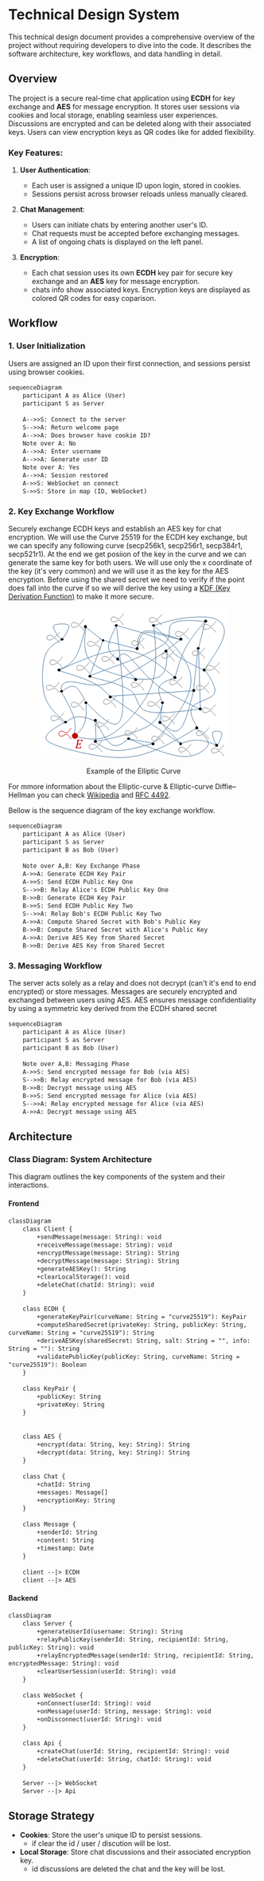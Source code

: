 # **Technical Design System**

This technical design document provides a comprehensive overview of the project without requiring developers to dive into the code. It describes the software architecture, key workflows, and data handling in detail.

## **Overview**

The project is a secure real-time chat application using **ECDH** for key exchange and **AES** for message encryption. It stores user sessions via cookies and local storage, enabling seamless user experiences. Discussions are encrypted and can be deleted along with their associated keys. Users can view encryption keys as QR codes like for added flexibility.

### **Key Features**:

1. **User Authentication**:

   - Each user is assigned a unique ID upon login, stored in cookies.
   - Sessions persist across browser reloads unless manually cleared.

2. **Chat Management**:

   - Users can initiate chats by entering another user's ID.
   - Chat requests must be accepted before exchanging messages.
   - A list of ongoing chats is displayed on the left panel.

3. **Encryption**:

   - Each chat session uses its own **ECDH** key pair for secure key exchange and an **AES** key for message encryption.
   - chats info show associated keys. Encryption keys are displayed as colored QR codes for easy coparison.

## **Workflow**

### **1. User Initialization**

Users are assigned an ID upon their first connection, and sessions persist using browser cookies.

```mermaid
sequenceDiagram
    participant A as Alice (User)
    participant S as Server

    A-->>S: Connect to the server
    S-->>A: Return welcome page
    A-->>A: Does browser have cookie ID?
    Note over A: No
    A-->>A: Enter username
    A-->>A: Generate user ID
    Note over A: Yes
    A-->>A: Session restored
    A->>S: WebSocket on connect
    S->>S: Store in map (ID, WebSocket)
```

### **2. Key Exchange Workflow**

Securely exchange ECDH keys and establish an AES key for chat encryption. We will use the Curve 25519 for the ECDH key exchange, but we can specify any following curve (secp256k1, secp256r1, secp384r1, secp521r1).
At the end we get posiion of the key in the curve and we can generate the same key for both users. We will use only the x coordinate of the key (it's very common) and we will use it as the key for the AES encryption. Before using the shared secret we need to verify if the point does fall into the curve if so we will derive the key using a [KDF (Key Derivation Function)](https://en.wikipedia.org/wiki/Key_derivation_function) to make it more secure.

<p align="center">
<img src="./media/EC_anim.gif"/>
<p align="center" >Example of the Elliptic Curve</p>
</p>

For mmore information about the Elliptic-curve & Elliptic-curve Diffie–Hellman you can check [Wikipedia](https://en.wikipedia.org/wiki/Elliptic-curve_Diffie–Hellman) and [RFC 4492](https://datatracker.ietf.org/doc/html/rfc4492).

Bellow is the sequence diagram of the key exchange workflow.

```mermaid
sequenceDiagram
    participant A as Alice (User)
    participant S as Server
    participant B as Bob (User)

    Note over A,B: Key Exchange Phase
    A->>A: Generate ECDH Key Pair
    A->>S: Send ECDH Public Key One
    S-->>B: Relay Alice's ECDH Public Key One
    B->>B: Generate ECDH Key Pair
    B->>S: Send ECDH Public Key Two
    S-->>A: Relay Bob's ECDH Public Key Two
    A->>A: Compute Shared Secret with Bob's Public Key
    B->>B: Compute Shared Secret with Alice's Public Key
    A->>A: Derive AES Key from Shared Secret
    B->>B: Derive AES Key from Shared Secret
```

### **3. Messaging Workflow**

The server acts solely as a relay and does not decrypt (can't it's end to end encrypted) or store messages. Messages are securely encrypted and exchanged between users using AES. AES ensures message confidentiality by using a symmetric key derived from the ECDH shared secret

```mermaid
sequenceDiagram
    participant A as Alice (User)
    participant S as Server
    participant B as Bob (User)

    Note over A,B: Messaging Phase
    A->>S: Send encrypted message for Bob (via AES)
    S-->>B: Relay encrypted message for Bob (via AES)
    B->>B: Decrypt message using AES
    B->>S: Send encrypted message for Alice (via AES)
    S-->>A: Relay encrypted message for Alice (via AES)
    A->>A: Decrypt message using AES
```

## **Architecture**

### **Class Diagram: System Architecture**

This diagram outlines the key components of the system and their interactions.

#### Frontend

```mermaid
classDiagram
    class Client {
        +sendMessage(message: String): void
        +receiveMessage(message: String): void
        +encryptMessage(message: String): String
        +decryptMessage(message: String): String
        +generateAESKey(): String
        +clearLocalStorage(): void
        +deleteChat(chatId: String): void
    }

    class ECDH {
        +generateKeyPair(curveName: String = "curve25519"): KeyPair
        +computeSharedSecret(privateKey: String, publicKey: String, curveName: String = "curve25519"): String
        +deriveAESKey(sharedSecret: String, salt: String = "", info: String = ""): String
        +validatePublicKey(publicKey: String, curveName: String = "curve25519"): Boolean
    }

    class KeyPair {
        +publicKey: String
        +privateKey: String
    }


    class AES {
        +encrypt(data: String, key: String): String
        +decrypt(data: String, key: String): String
    }

    class Chat {
        +chatId: String
        +messages: Message[]
        +encryptionKey: String
    }

    class Message {
        +senderId: String
        +content: String
        +timestamp: Date
    }

    client --|> ECDH
    client --|> AES
```

#### Backend

```mermaid
classDiagram
    class Server {
        +generateUserId(username: String): String
        +relayPublicKey(senderId: String, recipientId: String, publicKey: String): void
        +relayEncryptedMessage(senderId: String, recipientId: String, encryptedMessage: String): void
        +clearUserSession(userId: String): void
    }

    class WebSocket {
        +onConnect(userId: String): void
        +onMessage(userId: String, message: String): void
        +onDisconnect(userId: String): void
    }

    class Api {
        +createChat(userId: String, recipientId: String): void
        +deleteChat(userId: String, chatId: String): void
    }

    Server --|> WebSocket
    Server --|> Api
```

## **Storage Strategy**

- **Cookies**: Store the user's unique ID to persist sessions.
  - if clear the id / user / discution will be lost.
- **Local Storage**: Store chat discussions and their associated encryption key.
  - id discussions are deleted the chat and the key will be lost.

